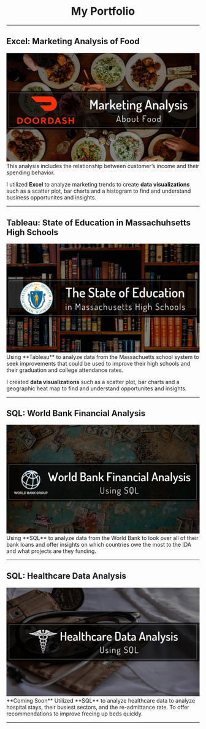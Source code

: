 <h1 align="center" color="green"> My Portfolio </h1>

----

<h2>Excel: Marketing Analysis of Food</h2>
<a href="https://www.linkedin.com/pulse/doordash-examining-marketing-trends-using-excel-melissa-voda"><img src="/images/ddarticle.png"></a>
This analysis includes the relationship between customer’s income and their spending behavior. 

I utilized **Excel** to analyze marketing trends to create **data visualizations** such as a scatter plot, bar charts and a histogram to find and understand business opportunites and insights.

----

<h2>Tableau: State of Education in Massachuhsetts High Schools</h2>
<a href="https://www.linkedin.com/pulse/state-education-massachusetts-high-schools-melissa-voda"><img src="/images/MassEducation.png"></a>
Using **Tableau** to analyze data from the Massachuetts school system to seek improvements that could be used to improve their high schools and their graduation and college attendance rates. 

I created **data visualizations** such as a scatter plot, bar charts and a geographic heat map to find and understand opportunites and insights.

----

<h2>SQL: World Bank Financial Analysis</h2>
<a href="https://www.linkedin.com/pulse/world-bank-financial-analysis-melissa-voda"><img src="/images/Bank.png"></a>
Using **SQL** to analyze data from the World Bank to look over all of their bank loans and offer insights on which countries owe the most to the IDA and what projects are they funding.

----

<h2>SQL: Healthcare Data Analysis</h2>
<a href=""><img src="/images/Healthcare.png"></a>
**Coming Soon**
Utilized **SQL** to analyze healthcare data to analyze hospital stays, their busiest sectors, and the re-admittance rate. To offer recommendations to improve freeing up beds quickly.

----
 
